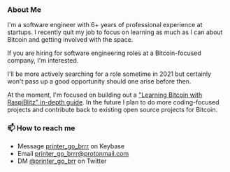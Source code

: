 ### About Me

I'm a software engineer with 6+ years of professional experience at startups. I recently quit my job to focus on learning as much as I can about Bitcoin and getting involved with the space.

If you are hiring for software engineering roles at a Bitcoin-focused company, I'm interested.

I'll be more actively searching for a role sometime in 2021 but certainly won't pass up a good opportunity should one arise before then.

At the moment, I'm focused on building out a ["Learning Bitcoin with RaspiBlitz" in-depth guide](https://github.com/printer-go-brrr/learning-bitcoin-with-raspiblitz). In the future I plan to do more coding-focused projects and contribute back to existing open source projects for Bitcoin.

### 📫 How to reach me

- Message [printer_go_brrr](https://keybase.io/printer_go_brrr) on Keybase
- Email printer_go_brrr@protonmail.com
- DM [@printer_go_brr](https://twitter.com/printer_go_brrr) on Twitter
